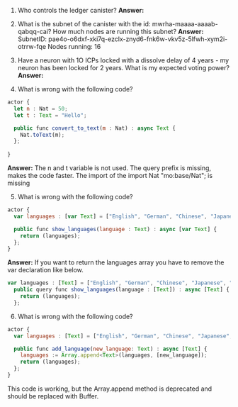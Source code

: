 1. Who controls the ledger canister?
**Answer:**


2. What is the subnet of the canister with the id: mwrha-maaaa-aaaab-qabqq-cai? How much nodes are running this subnet?
**Answer:**
SubnetID: pae4o-o6dxf-xki7q-ezclx-znyd6-fnk6w-vkv5z-5lfwh-xym2i-otrrw-fqe
Nodes running: 16

3. Have a neuron with 1O ICPs locked with a dissolve delay of 4 years - my neuron has been locked for 2 years. What is my expected voting power?
**Answer:**


4. What is wrong with the following code?
```javascript
actor {
  let n : Nat = 50;
  let t : Text = "Hello";

  public func convert_to_text(m : Nat) : async Text {
    Nat.toText(m);
  };
 
}
```
**Answer:**
The n and t variable is not used.
The query prefix is missing, makes the code faster.
The import of the import Nat "mo:base/Nat"; is missing


5. What is wrong with the following code?
```JavaScript
actor {
  var languages : [var Text] = ["English", "German", "Chinese", "Japanese", "French"];

  public func show_languages(language : Text) : async [var Text] {
    return (languages);
  };
}
```
**Answer:**
If you want to return the languages array you have to remove the var declaration like below.

```JavaScript
var languages : [Text] = ["English", "German", "Chinese", "Japanese", "French"];
  public query func show_languages(language : [Text]) : async [Text] {
    return (languages);
  };
```

6. What is wrong with the following code?
```JavaScript
actor {
  var languages : [Text] = ["English", "German", "Chinese", "Japanese", "French"];

  public func add_language(new_language: Text) : async [Text] {
    languages := Array.append<Text>(languages, [new_language]);
    return (languages);
  };
}
```
This code is working, but the Array.append method is deprecated and should be replaced with Buffer.
